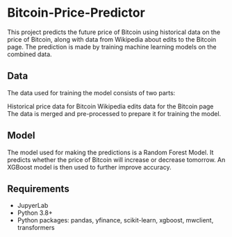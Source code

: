 # Bitcoin-Price-Predictor

This project predicts the future price of Bitcoin using historical data on the price of Bitcoin, along with data from Wikipedia about edits to the Bitcoin page. The prediction is made by training machine learning models on the combined data.

## Data
The data used for training the model consists of two parts:

Historical price data for Bitcoin
Wikipedia edits data for the Bitcoin page
The data is merged and pre-processed to prepare it for training the model.

## Model
The model used for making the predictions is a Random Forest Model. It predicts whether the price of Bitcoin will increase or decrease tomorrow. An XGBoost model is then used to further improve accuracy.

## Requirements
- JupyerLab
- Python 3.8+
- Python packages:
pandas,
yfinance,
scikit-learn,
xgboost,
mwclient,
transformers

